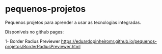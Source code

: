 # pequenos-projetos
Pequenos projetos para aprender a usar as tecnologias integradas.

Disponíveis no github pages:

1- Border Radius Previewer
https://eduardopinheiromr.github.io/pequenos-projetos/BorderRadiusPreviewer.html
